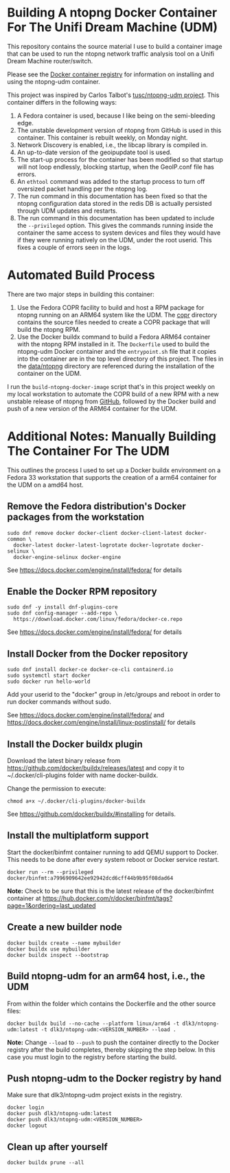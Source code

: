# Building A ntopng Docker Container For The Unifi Dream Machine (UDM)

This repository contains the source material I use to build a container image that can be used to run the ntopng network traffic analysis tool on a Unifi Dream Machine router/switch.  

Please see the [Docker container registry](https://hub.docker.com/repository/docker/dlk3/ntopng-udm) for information on installing and using the ntopng-udm container.

This project was inspired by Carlos Talbot's  [tusc/ntopng-udm project](https://github.com/tusc/ntopng-udm).  This container differs in the following ways:

1. A Fedora container is used, because I like being on the semi-bleeding edge.
2. The unstable development version of ntopng from GitHub is used in this container.  This container is rebuilt weekly, on Monday night.
3. Network Discovery is enabled, i.e., the libcap library is compiled in.
4. An up-to-date version of the geoipupdate tool is used.
5. The start-up process for the container has been modified so that startup will not loop endlessly, blocking startup, when the GeoIP.conf file has errors.
6. An `ethtool` command was added to the startup process to turn off oversized packet handling per the ntopng log.
7. The run command in this documentation has been fixed so that the ntopng configuration data stored in the redis DB is actually persisted through UDM updates and restarts.
8. The run command in this documentation has been updated to include the `--privileged` option.  This gives the commands running inside the container the same access to system devices and files they would have if they were running natively on the UDM, under the root userid.  This fixes a couple of errors seen in the logs.

# Automated Build Process

There are two major steps in building this container:

1. Use the Fedora COPR facility to build and host a RPM package for ntopng running on an ARM64 system like the UDM.  The [copr](https://github.com/dlk3/udm-hacks/tree/master/ntopng-udm-fedora/copr) directory contains the source files needed to create a COPR package that will build the ntopng RPM.
2. Use the Docker buildx command to build a Fedora ARM64 container with the ntopng RPM installed in it.  The <code>Dockerfile</code> used to build the ntopng-udm Docker container and the <code>entrypoint.sh</code> file that it copies into the container are in the top level directory of this project.  The files in the [data/ntopng](https://github.com/dlk3/udm-hacks/tree/master/ntopng-udm-fedora/data/ntopng) directory are referenced during the installation of the container on the UDM.

I run the <code>build-ntopng-docker-image</code> script that's in this project weekly on my local workstation to automate the COPR build of a new RPM with a new unstable release of ntopng from [GitHub](https://github.com/ntop/ntopng), followed by the Docker build and push of a new version of the ARM64 container for the UDM.

# Additional Notes: Manually Building The Container For The UDM

This outlines the process I used to set up a Docker buildx environment on a Fedora 33 workstation that supports the creation of a arm64 container for the UDM on a amd64 host.

## Remove the Fedora distribution's Docker packages from the workstation
```
sudo dnf remove docker docker-client docker-client-latest docker-common \
  docker-latest docker-latest-logrotate docker-logrotate docker-selinux \
  docker-engine-selinux docker-engine
```
See https://docs.docker.com/engine/install/fedora/ for details

## Enable the Docker RPM repository
```
sudo dnf -y install dnf-plugins-core
sudo dnf config-manager --add-repo \
  https://download.docker.com/linux/fedora/docker-ce.repo
```
See https://docs.docker.com/engine/install/fedora/ for details

## Install Docker from the Docker repository
```
sudo dnf install docker-ce docker-ce-cli containerd.io
sudo systemctl start docker
sudo docker run hello-world
```
Add your userid to the "docker" group in /etc/groups and reboot in order to run docker commands without sudo.

See https://docs.docker.com/engine/install/fedora/ and https://docs.docker.com/engine/install/linux-postinstall/ for details

## Install the Docker buildx plugin

Download the latest binary release from https://github.com/docker/buildx/releases/latest and copy it to ~/.docker/cli-plugins folder with name docker-buildx.

Change the permission to execute:

`chmod a+x ~/.docker/cli-plugins/docker-buildx`

See https://github.com/docker/buildx/#installing for details.

## Install the multiplatform support

Start the docker/binfmt container running to add QEMU support to Docker.  This needs to be done after every system reboot or Docker service restart.

`docker run --rm --privileged docker/binfmt:a7996909642ee92942dcd6cff44b9b95f08dad64`

**Note:** Check to be sure that this is the latest release of the docker/binfmt container at https://hub.docker.com/r/docker/binfmt/tags?page=1&ordering=last_updated

## Create a new builder node
```
docker buildx create --name mybuilder
docker buildx use mybuilder
docker buildx inspect --bootstrap
```

## Build ntopng-udm for an arm64 host, i.e., the UDM

From within the folder which contains the Dockerfile and the other source files:

`docker buildx build --no-cache --platform linux/arm64 -t dlk3/ntopng-udm:latest -t dlk3/ntopng-udm:<VERSION_NUMBER> --load .`

**Note:** Change `--load` to `--push` to push the container directly to the Docker registry after the build completes, thereby skipping the step below.  In this case you must login to the registry before starting the build.

## Push ntopng-udm to the Docker registry by hand

Make sure that dlk3/ntopng-udm project exists in the registry.
```
docker login
docker push dlk3/ntopng-udm:latest
docker push dlk3/ntopng-udm:<VERSION_NUMBER>
docker logout
```
## Clean up after yourself

`docker buildx prune --all`
